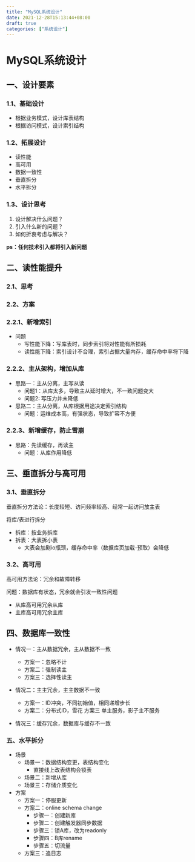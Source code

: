 ```yaml
---
title: "MySQL系统设计"
date: 2021-12-28T15:13:44+08:00
draft: true
categories: ["系统设计"]
---
```


# MySQL系统设计

## 一、设计要素

### 1.1、基础设计

- 根据业务模式，设计库表结构
- 根据访问模式，设计索引结构

### 1.2、拓展设计

- 读性能
- 高可用
- 数据一致性
- 垂直拆分
- 水平拆分

### 1.3、设计思考

1. 设计解决什么问题？
2. 引入什么新的问题？
3. 如何折衷考虑与解决？

**ps：任何技术引入都将引入新问题**

## 二、读性能提升

### 2.1、思考



### 2.2、方案

### 2.2.1、新增索引

- 问题
  - 写性能下降：写库表时，同步索引将对性能有所损耗
  - 读性能下降：索引设计不合理，索引占据大量内存，缓存命中率将下降

### 2.2.2、主从架构，增加从库

- 思路一：主从分离，主写从读
  - 问题1：从库太多，导致主从延时增大，不一致问题变大
  - 问题2: 写压力并未降低
- 思路二：主从分离，从库根据用途决定索引结构
  - 问题：运维成本高，有强状态，导致扩容不方便

### 2.2.3、新增缓存，防止雪崩

- 思路：先读缓存，再读主
  - 问题：从库作用降低



## 三、垂直拆分与高可用

### 3.1、垂直拆分

垂直拆分方法论：长度较短、访问频率较高、经常一起访问放主表

将库/表进行拆分

- 拆库：按业务拆库
- 拆表：大表拆小表
  - 大表会加剧io瓶颈，缓存命中率（数据库页加载-预取）会降低

### 3.2、高可用

高可用方法论：冗余和故障转移

问题：数据库有状态，冗余就会引发一致性问题

- 从库高可用冗余从库
- 主库高可用冗余主库



## 四、数据库一致性

- 情况一：主从数据冗余，主从数据不一致 
  - 方案一：忽略不计 
  - 方案二：强制读主 
  - 方案三：选择性读主

- 情况二：主主冗余，主主数据不一致 
  - 方案一：ID冲突，不同初始值，相同递增步长 
  - 方案二：分布式ID，雪花 方案三 单主服务，影子主不服务
- 情况三：缓存冗余，数据库与缓存不一致

### 五、水平拆分

- 场景
  - 场景一：数据结构变更，表结构变化
    - 直接线上改表结构会锁表
  - 场景二：新增从库
  - 场景三：存储介质变化
- 方案
  - 方案一：停服更新
  - 方案二：online schema change
    - 步骤一：创建新库
    - 步骤二：创建触发器同步数据
    - 步骤三：锁A库，改为readonly
    - 步骤四：B库rename
    - 步骤五：切流量
  - 方案三：追日志
